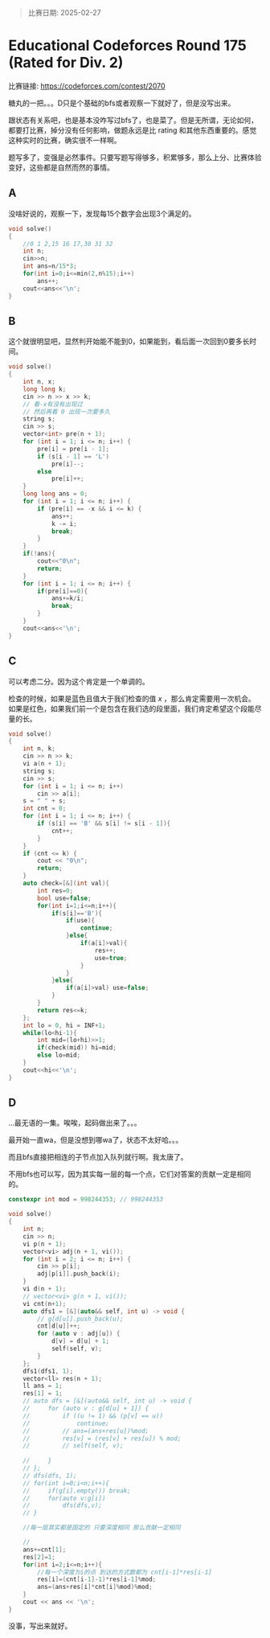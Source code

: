 > 比赛日期: 2025-02-27

# Educational Codeforces Round 175 (Rated for Div. 2)

比赛链接: https://codeforces.com/contest/2070

糖丸的一把。。。D只是个基础的bfs或者观察一下就好了，但是没写出来。

跟状态有关系吧，也是基本没咋写过bfs了，也是菜了。但是无所谓，无论如何，都要打比赛，掉分没有任何影响，做题永远是比 rating 和其他东西重要的。感觉这种实时的比赛，确实很不一样啊。

题写多了，变强是必然事件。只要写题写得够多，积累够多，那么上分、比赛体验变好，这些都是自然而然的事情。

## A

没啥好说的，观察一下，发现每15个数字会出现3个满足的。

```cpp
void solve()
{
    //0 1 2,15 16 17,30 31 32
    int n;
    cin>>n;
    int ans=n/15*3;
    for(int i=0;i<=min(2,n%15);i++)
        ans++;
    cout<<ans<<'\n';
}
```

## B

这个就很明显吧，显然判开始能不能到0，如果能到，看后面一次回到0要多长时间。

```cpp
void solve()
{
    int n, x;
    long long k;
    cin >> n >> x >> k;
    // 看-x有没有出现过
    // 然后再看 0 出现一次要多久
    string s;
    cin >> s;
    vector<int> pre(n + 1);
    for (int i = 1; i <= n; i++) {
        pre[i] = pre[i - 1];
        if (s[i - 1] == 'L')
            pre[i]--;
        else
            pre[i]++;
    }
    long long ans = 0;
    for (int i = 1; i <= n; i++) {
        if (pre[i] == -x && i <= k) {
            ans++;
            k -= i;
            break;
        }
    }
    if(!ans){
        cout<<"0\n";
        return;
    }
    for (int i = 1; i <= n; i++) {
        if(pre[i]==0){
            ans+=k/i;
            break;
        }
    }
    cout<<ans<<'\n';
}
```

## C

可以考虑二分。因为这个肯定是一个单调的。

检查的时候，如果是蓝色且值大于我们检查的值 $x$ ，那么肯定需要用一次机会。如果是红色，如果我们前一个是包含在我们选的段里面，我们肯定希望这个段能尽量的长。

```cpp
void solve()
{
    int n, k;
    cin >> n >> k;
    vi a(n + 1);
    string s;
    cin >> s;
    for (int i = 1; i <= n; i++)
        cin >> a[i];
    s = " " + s;
    int cnt = 0;
    for (int i = 1; i <= n; i++) {
        if (s[i] == 'B' && s[i] != s[i - 1]){
            cnt++;
        }
    }
    if (cnt <= k) {
        cout << "0\n";
        return;
    }
    auto check=[&](int val){
        int res=0;
        bool use=false;
        for(int i=1;i<=n;i++){
            if(s[i]=='B'){
                if(use){
                    continue;
                }else{
                    if(a[i]>val){
                        res++;
                        use=true;
                    }
                }
            }else{
                if(a[i]>val) use=false;
            }
        }
        return res<=k;
    };
    int lo = 0, hi = INF+1;
    while(lo<hi-1){
        int mid=(lo+hi)>>1;
        if(check(mid)) hi=mid;
        else lo=mid;
    }
    cout<<hi<<'\n';
}
```

## D

...最无语的一集。唉唉，起码做出来了。。。

最开始一直wa，但是没想到哪wa了，状态不太好哈。。。

而且bfs直接把相连的子节点加入队列就行啊。我太唐了。

不用bfs也可以写，因为其实每一层的每一个点，它们对答案的贡献一定是相同的。

```cpp
constexpr int mod = 998244353; // 998244353

void solve()
{
    int n;
    cin >> n;
    vi p(n + 1);
    vector<vi> adj(n + 1, vi());
    for (int i = 2; i <= n; i++) {
        cin >> p[i];
        adj[p[i]].push_back(i);
    }
    vi d(n + 1);
    // vector<vi> g(n + 1, vi());
    vi cnt(n+1);
    auto dfs1 = [&](auto&& self, int u) -> void {
        // g[d[u]].push_back(u);
        cnt[d[u]]++;
        for (auto v : adj[u]) {
            d[v] = d[u] + 1;
            self(self, v);
        }
    };
    dfs1(dfs1, 1);
    vector<ll> res(n + 1);
    ll ans = 1;
    res[1] = 1;
    // auto dfs = [&](auto&& self, int u) -> void {
    //     for (auto v : g[d[u] + 1]) {
    //         if ((u != 1) && (p[v] == u))
    //             continue;
    //         // ans=(ans+res[u])%mod;
    //         res[v] = (res[v] + res[u]) % mod;
    //         // self(self, v);
            
    //     }
    // };
    // dfs(dfs, 1);
    // for(int i=0;i<n;i++){
    //     if(g[i].empty()) break;
    //     for(auto v:g[i])
    //         dfs(dfs,v);
    // }

    //每一层其实都是固定的 只要深度相同 那么贡献一定相同

    //
    ans+=cnt[1];
    res[2]=1;
    for(int i=2;i<=n;i++){
        //每一个深度为i的点 到达的方式数都为 cnt[i-1]*res[i-1]
        res[i]=(cnt[i-1]-1)*res[i-1]%mod;
        ans=(ans+res[i]*cnt[i]%mod)%mod;
    }
    cout << ans << '\n';
}
```

没事，写出来就好。